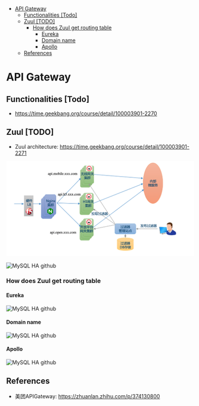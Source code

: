 - [API Gateway](#api-gateway)
  - [Functionalities [Todo]](#functionalities-todo)
  - [Zuul [TODO]](#zuul-todo)
    - [How does Zuul get routing table](#how-does-zuul-get-routing-table)
      - [Eureka](#eureka)
      - [Domain name](#domain-name)
      - [Apollo](#apollo)
  - [References](#references)

# API Gateway

## Functionalities [Todo]
* https://time.geekbang.org/course/detail/100003901-2270

## Zuul [TODO]
* Zuul architecture: https://time.geekbang.org/course/detail/100003901-2271

![MySQL HA github](./images/microservices-gateway-deployment.png)

![MySQL HA github](./images/microservices-gateway-deployment2.png)


### How does Zuul get routing table
#### Eureka 

![MySQL HA github](./images/microservices-gateway-eureka.png)

#### Domain name

![MySQL HA github](./images/microservices-gateway-domainName.png)

#### Apollo

![MySQL HA github](./images/microservices-gateway-apollo.png)


## References
* 美团APIGateway: https://zhuanlan.zhihu.com/p/374130800
